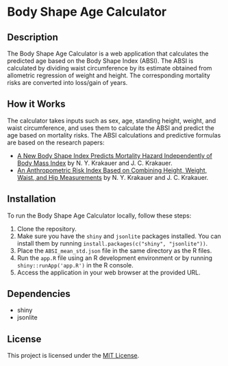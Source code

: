 # Body Shape Age Calculator

## Description
The Body Shape Age Calculator is a web application that calculates the predicted age based on the Body Shape Index (ABSI). The ABSI is calculated by dividing waist circumference by its estimate obtained from allometric regression of weight and height. The corresponding mortality risks are converted into loss/gain of years.

## How it Works
The calculator takes inputs such as sex, age, standing height, weight, and waist circumference, and uses them to calculate the ABSI and predict the age based on mortality risks. The ABSI calculations and predictive formulas are based on the research papers:

- [A New Body Shape Index Predicts Mortality Hazard Independently of Body Mass Index](https://journals.plos.org/plosone/article?id=10.1371/journal.pone.0039504) by N. Y. Krakauer and J. C. Krakauer.
- [An Anthropometric Risk Index Based on Combining Height, Weight, Waist, and Hip Measurements](https://www.hindawi.com/journals/jobe/2016/8094275/#supplementary-materials) by N. Y. Krakauer and J. C. Krakauer.

## Installation
To run the Body Shape Age Calculator locally, follow these steps:

1. Clone the repository.
2. Make sure you have the `shiny` and `jsonlite` packages installed. You can install them by running `install.packages(c("shiny", "jsonlite"))`.
3. Place the `ABSI_mean_std.json` file in the same directory as the R files.
4. Run the `app.R` file using an R development environment or by running `shiny::runApp('app.R')` in the R console.
5. Access the application in your web browser at the provided URL.

## Dependencies
- shiny
- jsonlite

## License
This project is licensed under the [MIT License](LICENSE).

